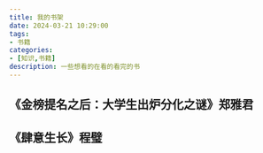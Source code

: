 ```yaml
---
title: 我的书架
date: 2024-03-21 10:29:00
tags:
- 书籍
categories:
- [知识,书籍]
description: 一些想看的在看的看完的书
---
```

## 《金榜提名之后：大学生出炉分化之谜》郑雅君

## 《肆意生长》程璧

